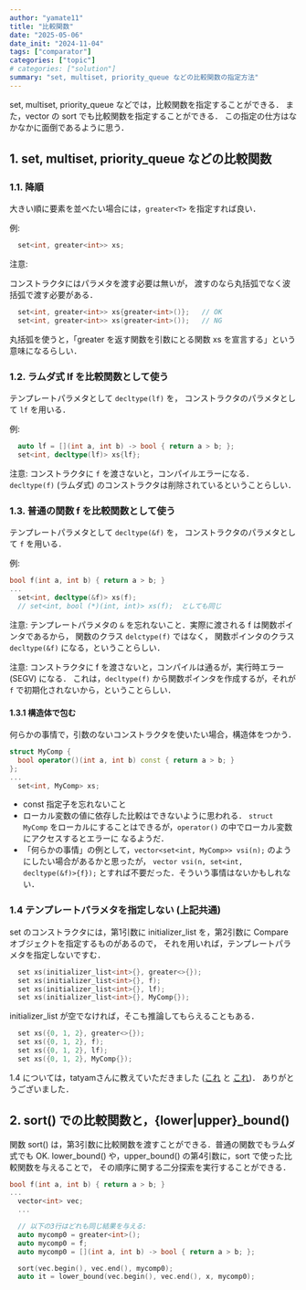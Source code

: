 ```yaml
---
author: "yamate11"
title: "比較関数"
date: "2025-05-06"
date_init: "2024-11-04"
tags: ["comparator"]
categories: ["topic"]
# categories: ["solution"]
summary: "set, multiset, priority_queue などの比較関数の指定方法"
---
```


set, multiset, priority_queue などでは，比較関数を指定することができる．
また，vector の sort でも比較関数を指定することができる．
この指定の仕方はなかなかに面倒であるように思う．

## 1. set, multiset, priority_queue などの比較関数

### 1.1. 降順

大きい順に要素を並べたい場合には，`greater<T>` を指定すれば良い．

例:

```cpp
  set<int, greater<int>> xs;
```

注意:

コンストラクタにはパラメタを渡す必要は無いが，
渡すのなら丸括弧でなく波括弧で渡す必要がある．

```cpp
  set<int, greater<int>> xs{greater<int>()};   // OK
  set<int, greater<int>> xs(greater<int>());   // NG
```

丸括弧を使うと，「greater<int> を返す関数を引数にとる関数 xs を宣言する」という
意味になるらしい．


### 1.2. ラムダ式 lf を比較関数として使う

テンプレートパラメタとして `decltype(lf)` を，
コンストラクタのパラメタとして `lf` を用いる．

例:

```cpp
  auto lf = [](int a, int b) -> bool { return a > b; };
  set<int, decltype(lf)> xs{lf};
```

注意: コンストラクタに `f` を渡さないと，コンパイルエラーになる．
`decltype(f)` (ラムダ式) のコンストラクタは削除されているということらしい．


### 1.3. 普通の関数 f を比較関数として使う

テンプレートパラメタとして `decltype(&f)` を，
コンストラクタのパラメタとして `f` を用いる．


例:

```cpp
bool f(int a, int b) { return a > b; }
...
  set<int, decltype(&f)> xs(f);  
  // set<int, bool (*)(int, int)> xs(f);  としても同じ
```



注意: テンプレートパラメタの `&` を忘れないこと．実際に渡される f は関数ポインタであるから，
関数のクラス `delctype(f)` ではなく，
関数ポインタのクラス `decltype(&f)` になる，ということらしい．

注意: コンストラクタに f を渡さないと，コンパイルは通るが，実行時エラー (SEGV) になる．
これは，`decltype(f)` から関数ポインタを作成するが，それが `f` で初期化されないから，ということらしい．


#### 1.3.1  構造体で包む

何らかの事情で，引数のないコンストラクタを使いたい場合，構造体をつかう．

```cpp
struct MyComp {
  bool operator()(int a, int b) const { return a > b; }
};
...
  set<int, MyComp> xs;
```

* const 指定子を忘れないこと
* ローカル変数の値に依存した比較はできないように思われる．
  `struct MyComp` をローカルにすることはできるが，`operator()` の中でローカル変数にアクセスするとエラーに
  なるようだ．
* 「何らかの事情」の例として，`vector<set<int, MyComp>> vsi(n);` のようにしたい場合があるかと思ったが，
  `vector vsi(n, set<int, decltype(&f)>{f});` とすれば不要だった．そういう事情はないかもしれない．

### 1.4 テンプレートパラメタを指定しない (上記共通)

set のコンストラクタには，第1引数に initializer_list を，第2引数に Compare オブジェクトを指定するものがあるので，
それを用いれば，テンプレートパラメタを指定しないですむ．

```cpp
  set xs(initializer_list<int>{}, greater<>{});
  set xs(initializer_list<int>{}, f);
  set xs(initializer_list<int>{}, lf);
  set xs(initializer_list<int>{}, MyComp{});
```

initializer_list が空でなければ，そこも推論してもらえることもある．

```cpp
  set xs({0, 1, 2}, greater<>{});
  set xs({0, 1, 2}, f);
  set xs({0, 1, 2}, lf);
  set xs({0, 1, 2}, MyComp{});
```

1.4 については，tatyamさんに教えていただきました
([これ](https://x.com/tatyam_prime/status/1919652371182862488) と
[これ](https://x.com/tatyam_prime/status/1919654295114269128))．
ありがとうございました．


## 2. sort() での比較関数と，{lower|upper}_bound()

関数 sort() は，第3引数に比較関数を渡すことができる．普通の関数でもラムダ式でも OK.
lower_bound() や，upper_bound() の第4引数に，sort で使った比較関数を与えることで，
その順序に関する二分探索を実行することができる．

```cpp
bool f(int a, int b) { return a > b; }
...
  vector<int> vec;
  ...

  // 以下の3行はどれも同じ結果を与える:
  auto mycomp0 = greater<int>();
  auto mycomp0 = f;
  auto mycomp0 = [](int a, int b) -> bool { return a > b; };

  sort(vec.begin(), vec.end(), mycomp0);
  auto it = lower_bound(vec.begin(), vec.end(), x, mycomp0);
```

